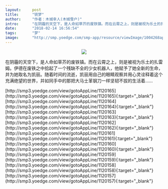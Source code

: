```yaml
---
layout:     post
title:      "铳梦"
author:     "作者：木城幸人(木城雪户)"
intro:      "在阴霾的天空下，是人命如草芥的废铁镇。而在云霄之上，则是被视为乐土的扎雷姆。伊德在废铁之中拾起了一个残缺不全的少女机器人，他赋予了她全新的生命，并为她取名为凯丽。随着时间的流逝，凯丽用自己的眼睛观察并用心灵诠释着这个充满绝望的世界，并如同手中的那把大马士革钢刀一样坚韧不拔的生活着……"
date:       "2018-02-14 16:56:54"
tags:       "梦"
image:      "http://smp.yoedge.com/smp-app/resource/viewImage/1004268appline.png"
---
```

<div style="text-align: center">
<p><img src="http://smp.yoedge.com/smp-app/resource/viewImage/1004268appline.png"/></p>
</div>
<p class="post-meta">
<span>在阴霾的天空下，是人命如草芥的废铁镇。而在云霄之上，则是被视为乐土的扎雷姆。伊德在废铁之中拾起了一个残缺不全的少女机器人，他赋予了她全新的生命，并为她取名为凯丽。随着时间的流逝，凯丽用自己的眼睛观察并用心灵诠释着这个充满绝望的世界，并如同手中的那把大马士革钢刀一样坚韧不拔的生活着……</span>
</p>
[http://smp3.yoedge.com/view/gotoAppLine/1120165](http://smp3.yoedge.com/view/gotoAppLine/1120165){:target="_blank"}
[http://smp3.yoedge.com/view/gotoAppLine/1120164](http://smp3.yoedge.com/view/gotoAppLine/1120164){:target="_blank"}
[http://smp3.yoedge.com/view/gotoAppLine/1120163](http://smp3.yoedge.com/view/gotoAppLine/1120163){:target="_blank"}
[http://smp3.yoedge.com/view/gotoAppLine/1120162](http://smp3.yoedge.com/view/gotoAppLine/1120162){:target="_blank"}
[http://smp3.yoedge.com/view/gotoAppLine/1120161](http://smp3.yoedge.com/view/gotoAppLine/1120161){:target="_blank"}
[http://smp3.yoedge.com/view/gotoAppLine/1120160](http://smp3.yoedge.com/view/gotoAppLine/1120160){:target="_blank"}
[http://smp3.yoedge.com/view/gotoAppLine/1120159](http://smp3.yoedge.com/view/gotoAppLine/1120159){:target="_blank"}
[http://smp3.yoedge.com/view/gotoAppLine/1120158](http://smp3.yoedge.com/view/gotoAppLine/1120158){:target="_blank"}
[http://smp3.yoedge.com/view/gotoAppLine/1120157](http://smp3.yoedge.com/view/gotoAppLine/1120157){:target="_blank"}


